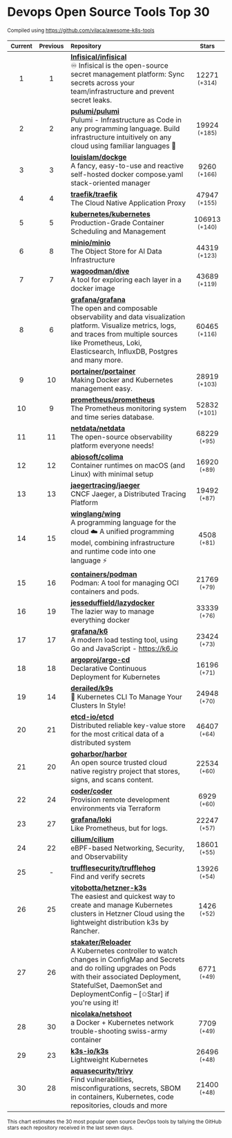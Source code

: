 # Devops Open Source Tools Top 30
<sup>Compiled using https://github.com/vilaca/awesome-k8s-tools</sup>
<div align="center">

|<sub>Current</sub>|<sub>Previous</sub>|<sub>Repository</sub>|<sub>Stars</sub>|
|:---:|:---:|:---|:---:|
|1|1|[**Infisical/infisical**](https://github.com/Infisical/infisical)<br/>♾ Infisical is the open-source secret management platform: Sync secrets across your team/infrastructure and prevent secret leaks.|12271 <sup>(+314)</sup>|
|2|2|[**pulumi/pulumi**](https://github.com/pulumi/pulumi)<br/>Pulumi - Infrastructure as Code in any programming language. Build infrastructure intuitively on any cloud using familiar languages 🚀|19924 <sup>(+185)</sup>|
|3|3|[**louislam/dockge**](https://github.com/louislam/dockge)<br/>A fancy, easy-to-use and reactive self-hosted docker compose.yaml stack-oriented manager|9260 <sup>(+166)</sup>|
|4|4|[**traefik/traefik**](https://github.com/traefik/traefik)<br/>The Cloud Native Application Proxy|47947 <sup>(+155)</sup>|
|5|5|[**kubernetes/kubernetes**](https://github.com/kubernetes/kubernetes)<br/>Production-Grade Container Scheduling and Management|106913 <sup>(+140)</sup>|
|6|8|[**minio/minio**](https://github.com/minio/minio)<br/>The Object Store for AI Data Infrastructure|44319 <sup>(+123)</sup>|
|7|7|[**wagoodman/dive**](https://github.com/wagoodman/dive)<br/>A tool for exploring each layer in a docker image|43689 <sup>(+119)</sup>|
|8|6|[**grafana/grafana**](https://github.com/grafana/grafana)<br/>The open and composable observability and data visualization platform. Visualize metrics, logs, and traces from multiple sources like Prometheus, Loki, Elasticsearch, InfluxDB, Postgres and many more. |60465 <sup>(+116)</sup>|
|9|10|[**portainer/portainer**](https://github.com/portainer/portainer)<br/>Making Docker and Kubernetes management easy.|28919 <sup>(+103)</sup>|
|10|9|[**prometheus/prometheus**](https://github.com/prometheus/prometheus)<br/>The Prometheus monitoring system and time series database.|52832 <sup>(+101)</sup>|
|11|11|[**netdata/netdata**](https://github.com/netdata/netdata)<br/>The open-source observability platform everyone needs!|68229 <sup>(+95)</sup>|
|12|12|[**abiosoft/colima**](https://github.com/abiosoft/colima)<br/>Container runtimes on macOS (and Linux) with minimal setup|16920 <sup>(+89)</sup>|
|13|13|[**jaegertracing/jaeger**](https://github.com/jaegertracing/jaeger)<br/>CNCF Jaeger, a Distributed Tracing Platform|19492 <sup>(+87)</sup>|
|14|15|[**winglang/wing**](https://github.com/winglang/wing)<br/>A programming language for the cloud ☁️ A unified programming model, combining infrastructure and runtime code into one language ⚡|4508 <sup>(+81)</sup>|
|15|16|[**containers/podman**](https://github.com/containers/podman)<br/>Podman: A tool for managing OCI containers and pods.|21769 <sup>(+79)</sup>|
|16|19|[**jesseduffield/lazydocker**](https://github.com/jesseduffield/lazydocker)<br/>The lazier way to manage everything docker|33339 <sup>(+76)</sup>|
|17|17|[**grafana/k6**](https://github.com/grafana/k6)<br/>A modern load testing tool, using Go and JavaScript - https://k6.io|23424 <sup>(+73)</sup>|
|18|18|[**argoproj/argo-cd**](https://github.com/argoproj/argo-cd)<br/>Declarative Continuous Deployment for Kubernetes|16196 <sup>(+71)</sup>|
|19|14|[**derailed/k9s**](https://github.com/derailed/k9s)<br/>🐶 Kubernetes CLI To Manage Your Clusters In Style!|24948 <sup>(+70)</sup>|
|20|21|[**etcd-io/etcd**](https://github.com/etcd-io/etcd)<br/>Distributed reliable key-value store for the most critical data of a distributed system|46407 <sup>(+64)</sup>|
|21|20|[**goharbor/harbor**](https://github.com/goharbor/harbor)<br/>An open source trusted cloud native registry project that stores, signs, and scans content.|22534 <sup>(+60)</sup>|
|22|24|[**coder/coder**](https://github.com/coder/coder)<br/>Provision remote development environments via Terraform|6929 <sup>(+60)</sup>|
|23|27|[**grafana/loki**](https://github.com/grafana/loki)<br/>Like Prometheus, but for logs.|22247 <sup>(+57)</sup>|
|24|22|[**cilium/cilium**](https://github.com/cilium/cilium)<br/>eBPF-based Networking, Security, and Observability|18601 <sup>(+55)</sup>|
|25|-|[**trufflesecurity/trufflehog**](https://github.com/trufflesecurity/trufflehog)<br/>Find and verify secrets|13926 <sup>(+54)</sup>|
|26|25|[**vitobotta/hetzner-k3s**](https://github.com/vitobotta/hetzner-k3s)<br/>The easiest and quickest way to create and manage Kubernetes clusters in Hetzner Cloud using the lightweight distribution k3s by Rancher.|1426 <sup>(+52)</sup>|
|27|26|[**stakater/Reloader**](https://github.com/stakater/Reloader)<br/>A Kubernetes controller to watch changes in ConfigMap and Secrets and do rolling upgrades on Pods with their associated Deployment, StatefulSet, DaemonSet and DeploymentConfig – [✩Star] if you're using it!|6771 <sup>(+49)</sup>|
|28|30|[**nicolaka/netshoot**](https://github.com/nicolaka/netshoot)<br/>a Docker + Kubernetes network trouble-shooting swiss-army container|7709 <sup>(+49)</sup>|
|29|23|[**k3s-io/k3s**](https://github.com/k3s-io/k3s)<br/>Lightweight Kubernetes|26496 <sup>(+48)</sup>|
|30|28|[**aquasecurity/trivy**](https://github.com/aquasecurity/trivy)<br/>Find vulnerabilities, misconfigurations, secrets, SBOM in containers, Kubernetes, code repositories, clouds and more|21400 <sup>(+48)</sup>|


</div>

<sub>This chart estimates the 30 most popular open source DevOps tools by tallying the GitHub stars each repository received in the last seven days.</sub>
